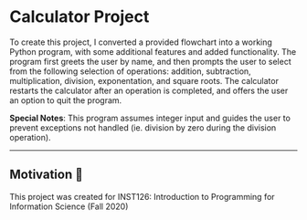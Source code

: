 # Calculator Project
To create this project, I converted a provided flowchart into a working Python program, with some additional features and added functionality. The program first greets the user by name, and then prompts the user to select from the following selection of operations: addition, subtraction, multiplication, division, exponentation, and square roots. The calculator restarts the calculator after an operation is completed, and offers the user an option to quit the program. 

**Special Notes**: This program assumes integer input and guides the user to prevent exceptions not handled (ie. division by zero during the division operation). 
- - - - - - -
## Motivation :hatching_chick:
This project was created for INST126: Introduction to Programming for Information Science (Fall 2020)

